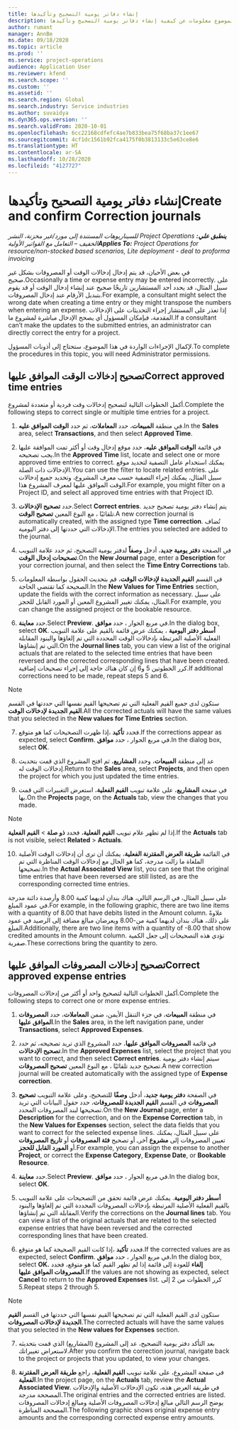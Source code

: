 ```yaml
---
title: إنشاء دفاتر يومية التصحيح وتأكيدها
description: يقدم هذا الموضوع معلومات عن كيفية إنشاء دفاتر يومية التصحيح وتأكيدها.
author: rumant
manager: AnnBe
ms.date: 09/18/2020
ms.topic: article
ms.prod: ''
ms.service: project-operations
audience: Application User
ms.reviewer: kfend
ms.search.scope: ''
ms.custom: ''
ms.assetid: ''
ms.search.region: Global
ms.search.industry: Service industries
ms.author: suvaidya
ms.dyn365.ops.version: ''
ms.search.validFrom: 2020-10-01
ms.openlocfilehash: 6cc22168cdfefc4ae7b833bea75f68ba37c1ee67
ms.sourcegitcommit: 4cf1dc1561b92fca4175f0b3813133c5e63ce8e6
ms.translationtype: HT
ms.contentlocale: ar-SA
ms.lasthandoff: 10/28/2020
ms.locfileid: "4127727"
---
```

# <a name="create-and-confirm-correction-journals"></a><span data-ttu-id="ea428-103">إنشاء دفاتر يومية التصحيح وتأكيدها</span><span class="sxs-lookup"><span data-stu-id="ea428-103">Create and confirm Correction journals</span></span>

<span data-ttu-id="ea428-104">_**ينطبق علي:** ‏‫Project Operations للسيناريوهات المستندة إلى مورد/غير مخزنة‬، ‏‫النشر الخفيف – التعامل مع الفواتير الأولية‬_</span><span class="sxs-lookup"><span data-stu-id="ea428-104">_**Applies To:** Project Operations for resource/non-stocked based scenarios, Lite deployment - deal to proforma invoicing_</span></span>

<span data-ttu-id="ea428-105">في بعض الأحيان، قد يتم إدخال إدخالات الوقت أو المصروفات بشكل غير صحيح.</span><span class="sxs-lookup"><span data-stu-id="ea428-105">Occasionally a time or expense entry may be entered incorrectly.</span></span> <span data-ttu-id="ea428-106">على سبيل المثال، قد يحدد أحد المستشارين تاريخًا صحيح عند إنشاء إدخال الوقت أو قد يقوم بتبديل الأرقام عند إدخال المصروفات.</span><span class="sxs-lookup"><span data-stu-id="ea428-106">For example, a consultant might select the wrong date when creating a time entry or they might transpose the numbers when entering an expense.</span></span> <span data-ttu-id="ea428-107">إذا تعذر على المستشار إجراء التحديثات على الإدخالات المقدمة، فبإمكان المسؤول أي يصحح الإدخال مباشرة لمشروع ما.</span><span class="sxs-lookup"><span data-stu-id="ea428-107">If a consultant can’t make the updates to the submitted entries, an administrator can directly correct the entry for a project.</span></span>

<span data-ttu-id="ea428-108">لإكمال الإجراءات الواردة في هذا الموضوع، ستحتاج إلى أذونات المسؤول.</span><span class="sxs-lookup"><span data-stu-id="ea428-108">To complete the procedures in this topic, you will need Administrator permissions.</span></span>

## <a name="correct-approved-time-entries"></a><span data-ttu-id="ea428-109">تصحيح إدخالات الوقت الموافق عليها</span><span class="sxs-lookup"><span data-stu-id="ea428-109">Correct approved time entries</span></span>     

<span data-ttu-id="ea428-110">أكمل الخطوات التالية لتصحيح إدخالات وقت فردية أو متعددة لمشروع.</span><span class="sxs-lookup"><span data-stu-id="ea428-110">Complete the following steps to correct single or multiple time entries for a project.</span></span>

1. <span data-ttu-id="ea428-111">في منطقة **المبيعات**، حدد **المعاملات‬**، ثم حدد **الوقت الموافق عليه‬**.</span><span class="sxs-lookup"><span data-stu-id="ea428-111">In the **Sales** area, select **Transactions**, and then select **Approved Time**.</span></span> 

2. <span data-ttu-id="ea428-112">في قائمة **الوقت الموافق عليه‬**، حدد موقع إدخال وقت أو أكثر تمت الموافقة عليها يجب تصحيحه.</span><span class="sxs-lookup"><span data-stu-id="ea428-112">In the **Approved Time** list, locate and select one or more approved time entries to correct.</span></span> <span data-ttu-id="ea428-113">يمكنك استخدام عامل التصفية لتحديد موقع الإدخالات ذات الصلة.</span><span class="sxs-lookup"><span data-stu-id="ea428-113">You can use the filter to locate related entries.</span></span> <span data-ttu-id="ea428-114">على سبيل المثال، يمكنك إجراء التصفية حسب معرف المشروع، وتحديد جميع إدخالات الوقت الموافق عليها لمعرف المشروع هذا.</span><span class="sxs-lookup"><span data-stu-id="ea428-114">For example, you might filter on a Project ID, and select all approved time entries with that Project ID.</span></span>

3. <span data-ttu-id="ea428-115">حدد **تصحيح الإدخالات**.</span><span class="sxs-lookup"><span data-stu-id="ea428-115">Select **Correct entries**.</span></span> <span data-ttu-id="ea428-116">يتم إنشاء دفتر يومية تصحيح جديد تلقائيًا ، مع النوع المعين **تصحيح الوقت**.</span><span class="sxs-lookup"><span data-stu-id="ea428-116">A new correction journal is automatically created, with the assigned type **Time correction**.</span></span> <span data-ttu-id="ea428-117">تُضاف الإدخالات التي حددتها إلى دفتر اليومية.</span><span class="sxs-lookup"><span data-stu-id="ea428-117">The entries you selected are added to the journal.</span></span> 

4. <span data-ttu-id="ea428-118">في الصفحة **دفتر يومية جديد**، أدخل **وصفاً** لدفتر يومية التصحيح، ثم حدد علامة التبويب **تصحيحات إدخال الوقت**.</span><span class="sxs-lookup"><span data-stu-id="ea428-118">On the **New Journal** page, enter a **Description** for your correction journal, and then select the **Time Entry Corrections** tab.</span></span>  

5. <span data-ttu-id="ea428-119">في القسم **القيم الجديدة لإدخالات الوقت**، قم بتحديث الحقول بواسطة المعلومات الصحيحة كما تقتضي الحاجة.</span><span class="sxs-lookup"><span data-stu-id="ea428-119">In the **New Values for Time Entries** section, update the fields with the correct information as necessary.</span></span> <span data-ttu-id="ea428-120">على سبيل المثال، يمكنك تغيير المشروع المعين أو المورد القابل للحجز.</span><span class="sxs-lookup"><span data-stu-id="ea428-120">For example, you can change the assigned project or the bookable resource.</span></span>

6. <span data-ttu-id="ea428-121">حدد **معاينة**.</span><span class="sxs-lookup"><span data-stu-id="ea428-121">Select **Preview**.</span></span> <span data-ttu-id="ea428-122">في مربع الحوار ، حدد **موافق**.</span><span class="sxs-lookup"><span data-stu-id="ea428-122">In the dialog box, select **OK**.</span></span> <span data-ttu-id="ea428-123">على علامة التبويب‏‎ **أسطر دفتر اليومية** ، يمكنك عرض قائمة بالقيم الفعلية الأصلية المرتبطة بإدخالات الوقت المحددة التي تم إلغاؤها والبنود المقابلة التي تم إنشاؤها.</span><span class="sxs-lookup"><span data-stu-id="ea428-123">On the **Journal lines** tab, you can view a list of the original actuals that are related to the selected time entries that have been reversed and the corrected corresponding lines that have been created.</span></span> <span data-ttu-id="ea428-124">كرر الخطوتين 5 و6 إن كان هناك حاجة إلى إجراء تصحيحات إضافية.</span><span class="sxs-lookup"><span data-stu-id="ea428-124">If additional corrections need to be made, repeat steps 5 and 6.</span></span> 

> [!NOTE]
> <span data-ttu-id="ea428-125">ستكون لدى جميع القيم الفعلية التي تم تصحيحها القيم نفسها التي حددتها في القسم **القيم الجديدة لإدخالات الوقت‬**.</span><span class="sxs-lookup"><span data-stu-id="ea428-125">All the corrected actuals will have the same values that you selected in the **New values for Time Entries** section.</span></span>

7. <span data-ttu-id="ea428-126">إذا ظهرت التصحيحات كما هو متوقع‏‎، فحدد **تأكيد**.</span><span class="sxs-lookup"><span data-stu-id="ea428-126">If the corrections appear as expected, select **Confirm**.</span></span> <span data-ttu-id="ea428-127">في مربع الحوار ، حدد **موافق**.</span><span class="sxs-lookup"><span data-stu-id="ea428-127">In the dialog box, select **OK**.</span></span>

8. <span data-ttu-id="ea428-128">عد إلى منطقة **المبيعات**، وحدد **المشاريع**، ثم افتح المشروع الذي قمت بتحديث إدخالات الوقت له.</span><span class="sxs-lookup"><span data-stu-id="ea428-128">Return to the **Sales** area, select **Projects**, and then open the project for which you just updated the time entries.</span></span> 

9. <span data-ttu-id="ea428-129">في صفحة **المشاريع**، على علامة تبويب **القيم الفعلية**، استعرض التغييرات التي قمت بها.</span><span class="sxs-lookup"><span data-stu-id="ea428-129">On the **Projects** page, on the **Actuals** tab, view the changes that you made.</span></span> 

> [!NOTE]
> <span data-ttu-id="ea428-130">إذا لم تظهر علام تبويب **القيم الفعلية**، فحدد **ذو صلة** > **القيم الفعلية**.</span><span class="sxs-lookup"><span data-stu-id="ea428-130">If the **Actuals** tab is not visible, select **Related** > **Actuals**.</span></span>  

10. <span data-ttu-id="ea428-131">في القائمة **طريقة العرض المقترنة الفعلية‬**، يمكنك أن ترى أن إدخالات الوقت الأصلية الملغاة ما زالت مدرجة، كما هو الحال مع إدخالات الوقت المناظرة التي تم تصحيحها.</span><span class="sxs-lookup"><span data-stu-id="ea428-131">In the **Actual Associated View** list, you can see that the original time entries that have been reversed are still listed, as are the corresponding corrected time entries.</span></span> 

<span data-ttu-id="ea428-132">على سبيل المثال، في الرسم التالي، هناك بندان لديهما كمية 8.00 وأرصدة دائنة مدرجة في عمود المبلغ.</span><span class="sxs-lookup"><span data-stu-id="ea428-132">For example, in the following graphic, there are two line items with a quantity of 8.00 that have debits listed in the Amount column.</span></span> <span data-ttu-id="ea428-133">علاوةً على ذلك، هناك بندان لديهما كمية من-8.00 ويعرضان مبالغ مضافة إلى الرصيد في عمود المبلغ.</span><span class="sxs-lookup"><span data-stu-id="ea428-133">Additionally, there are two line items with a quantity of -8.00 that show credited amounts in the Amount column.</span></span> <span data-ttu-id="ea428-134">تؤدي هذه التصحيحات إلى جعل الكمية صفرية.</span><span class="sxs-lookup"><span data-stu-id="ea428-134">These corrections bring the quantity to zero.</span></span>

 
## <a name="correct-approved-expense-entries"></a><span data-ttu-id="ea428-135">تصحيح إدخالات المصروفات الموافق عليها</span><span class="sxs-lookup"><span data-stu-id="ea428-135">Correct approved expense entries</span></span>

<span data-ttu-id="ea428-136">أكمل الخطوات التالية لتصحيح واحد أو أكثر من إدخالات المصروفات.</span><span class="sxs-lookup"><span data-stu-id="ea428-136">Complete the following steps to correct one or more expense entries.</span></span> 

1. <span data-ttu-id="ea428-137">في منطقة **المبيعات**، في جزء التنقل الأيمن، ضمن **المعاملات**، حدد **المصروفات الموافق عليها‬**.</span><span class="sxs-lookup"><span data-stu-id="ea428-137">In the **Sales** area, in the left navigation pane, under **Transactions**, select **Approved Expenses**.</span></span>

2. <span data-ttu-id="ea428-138">في قائمة **المصروفات الموافق عليها‬**، حدد المشروع الذي تريد تصحيحه، ثم حدد **تصحيح الإدخالات**.</span><span class="sxs-lookup"><span data-stu-id="ea428-138">In the **Approved Expenses** list, select the project that you want to correct, and then select **Correct entries**.</span></span> <span data-ttu-id="ea428-139">سيتم إنشاء دفتر يومية تصحيح جديد تلقائيًا ، مع النوع المعين **تصحيح المصروفات**.</span><span class="sxs-lookup"><span data-stu-id="ea428-139">A new correction journal will be created automatically with the assigned type of **Expense correction**.</span></span> 

3. <span data-ttu-id="ea428-140">في الصفحة **دفتر يومية جديد**، أدخل **وصفًا** للتصحيح، وعلى علامة التبويب **تصحيح المصروفات** في القسم **القيم الجديدة للمصروفات‬**، حدد حقول البيانات التي تريد تصحيحها لبند المصروفات المحدد.</span><span class="sxs-lookup"><span data-stu-id="ea428-140">On the **New Journal** page, enter a **Description** for the correction, and on the **Expense Correction** tab, in the **New Values for Expenses** section, select the data fields that you want to correct for the selected expense lines.</span></span> <span data-ttu-id="ea428-141">على سبيل المثال، يمكنك تعيين المصروفات إلى **مشروع** آخرـ أو تصحيح **فئة المصروفات** أو **تاريخ المصروفات** أو **المورد القابل للحجز**.</span><span class="sxs-lookup"><span data-stu-id="ea428-141">For example, you can assign the expense to another **Project**, or correct the **Expense Category**, **Expense Date**, or **Bookable Resource**.</span></span>

4. <span data-ttu-id="ea428-142">حدد **معاينة**.</span><span class="sxs-lookup"><span data-stu-id="ea428-142">Select **Preview**.</span></span> <span data-ttu-id="ea428-143">في مربع الحوار ، حدد **موافق**.</span><span class="sxs-lookup"><span data-stu-id="ea428-143">In the dialog box, select **OK**.</span></span> 

5. <span data-ttu-id="ea428-144">تحقق من التصحيحات على علامة التبويب‏‎ **أسطر دفتر اليومية**. يمكنك عرض قائمة بالقيم الفعلية الأصلية المرتبطة بإدخالات المصروفات المحددة التي تم إلغاؤها والبنود المقابلة التي تم إنشاؤها.</span><span class="sxs-lookup"><span data-stu-id="ea428-144">Verify the corrections on the **Journal lines** tab. You can view a list of the original actuals that are related to the selected expense entries that have been reversed and the corrected corresponding lines that have been created.</span></span>

6. <span data-ttu-id="ea428-145">إذا كانت القيم الصحيحة كما هو متوقع‏‎، فحدد **تأكيد**.</span><span class="sxs-lookup"><span data-stu-id="ea428-145">If the corrected values are as expected, select **Confirm**.</span></span> <span data-ttu-id="ea428-146">في مربع الحوار ، حدد **موافق.**</span><span class="sxs-lookup"><span data-stu-id="ea428-146">In the dialog box, select **OK.**</span></span> <span data-ttu-id="ea428-147">إذا لم تظهر القيم كما هو متوقع، فحدد‏‎ **إلغاء** للعودة إلى قائمة **المصروفات الموافق عليها**.</span><span class="sxs-lookup"><span data-stu-id="ea428-147">If the values are not showing as expected, select **Cancel** to return to the **Approved Expenses** list.</span></span> <span data-ttu-id="ea428-148">كرر الخطوات من 2 إلى 5.</span><span class="sxs-lookup"><span data-stu-id="ea428-148">Repeat steps 2 through 5.</span></span> 

> [!NOTE]
> <span data-ttu-id="ea428-149">ستكون لدى القيم الفعلية التي تم تصحيحها القيم نفسها التي حددتها في القسم **القيم الجديدة لإدخالات المصروفات‬**.</span><span class="sxs-lookup"><span data-stu-id="ea428-149">The corrected actuals will have the same values that you selected in the **New values for Expenses** section.</span></span>

7. <span data-ttu-id="ea428-150">بعد التأكد دفتر يومية التصحيح، عد إلى المشروع (المشاريع) الذي قمت بتحديثه لاستعراض تغييراتك.</span><span class="sxs-lookup"><span data-stu-id="ea428-150">After you confirm the correction journal, navigate back to the project or projects that you updated, to view your changes.</span></span>  

8. <span data-ttu-id="ea428-151">في صفحة المشروع، على علامة تبويب **القيم الفعلية**، راجع **طريقة العرض المقترنة الفعلية**.</span><span class="sxs-lookup"><span data-stu-id="ea428-151">In the project page, on the **Actuals** tab, review the **Actual Associated View**.</span></span> <span data-ttu-id="ea428-152">في طريقة العرض هذه، تكون الإدخالات الأصلية والإدخالات المصححة مدرجة.</span><span class="sxs-lookup"><span data-stu-id="ea428-152">The original entries and the corrected entries are listed.</span></span> <span data-ttu-id="ea428-153">يوضح الرسم التالي مبالغ إدخالات المصروفات الأصلية ومبالغ إدخالات المصروفات المصححة المناظرة.</span><span class="sxs-lookup"><span data-stu-id="ea428-153">The following graphic shows original expense entry amounts and the corresponding corrected expense entry amounts.</span></span> 


